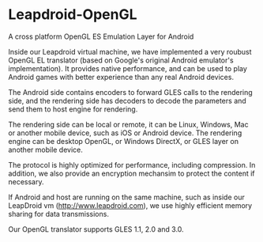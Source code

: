 # Leapdroid-OpenGL

A cross platform OpenGL ES Emulation Layer for Android

Inside our Leapdroid virtual machine, we have implemented a very roubust OpenGL EL translator (based on Google's original Android emulator's implementation). It provides native performance, and can be used to play Android games with better experience than any real Android devices.

The Android side contains encoders to forward GLES calls to the rendering side, and the rendering side has decoders to decode the parameters and send them to host engine for rendering. 

The rendering side can be local or remote, it can be Linux, Windows, Mac or 
another mobile device, such as iOS or Android device. The rendering engine can be desktop OpenGL, or Windows DirectX, or GLES layer on another mobile device.

The protocol is highly optimized for performance, including compression. In addition, we also provide an encryption mechansim to protect the content if necessary.

If Android and host are running on the same machine, such as inside our LeapDroid vm (http://www.leapdroid.com), we use highly efficient memory sharing for data transmissions.

Our OpenGL translator supports GLES 1.1, 2.0 and 3.0.

